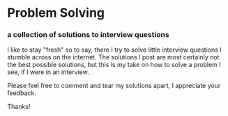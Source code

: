 # Problem Solving
### a collection of solutions to interview questions

I like to stay "fresh" so to say, there I try to solve little interview questions I stumble across on the internet. The solutions I post are most certainly not the best possible solutions, but this is my take on how to solve a problem I see, if I were in an interview.

Please feel free to comment and tear my solutions apart, I appreciate your feedback.

Thanks!